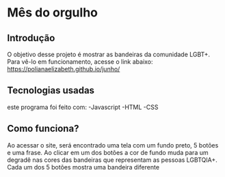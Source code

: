 # Mês do orgulho
## Introdução

O objetivo desse projeto é mostrar as bandeiras da comunidade LGBT+.
Para vê-lo em  funcionamento, acesse o link abaixo:
https://polianaelizabeth.github.io/junho/

## Tecnologias usadas

este programa foi feito com:
-Javascript
-HTML
-CSS

## Como funciona?
Ao acessar o site, será encontrado uma tela com um fundo preto, 5 botões e uma frase. Ao clicar em um dos botões a cor de fundo muda para um degradê nas cores das bandeiras que representam as pessoas LGBTQIA+. Cada um dos 5 botões mostra uma bandeira diferente

